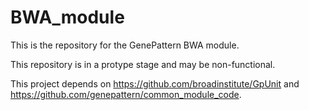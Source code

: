 # BWA_module
This is the repository for the GenePattern BWA module. 

This repository is in a protype stage and may be non-functional.

This project depends on https://github.com/broadinstitute/GpUnit and https://github.com/genepattern/common_module_code.
